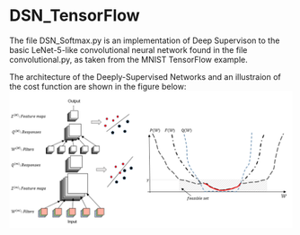 # DSN_TensorFlow

The file DSN_Softmax.py is an implementation of Deep Supervison to the basic LeNet-5-like convolutional neural network found in the file convolutional.py, as taken from the MNIST TensorFlow example. 

The architecture of the Deeply-Supervised Networks and an illustraion of the cost function are shown in the figure below:
![DSN Architecture](architecture.png)